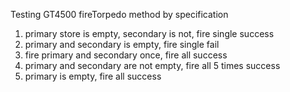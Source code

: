 Testing GT4500 fireTorpedo method by specification

1. primary store is empty, secondary is not, fire single success
2. primary and secondary is empty, fire single fail
3. fire primary and secondary once, fire all success
4. primary and secondary are not empty, fire all 5 times success
5. primary is empty, fire all success
